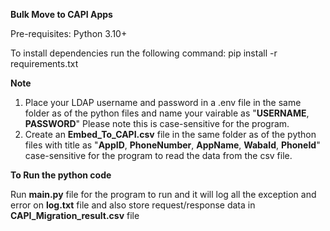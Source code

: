 **Bulk Move to CAPI Apps**

Pre-requisites:
Python 3.10+

To install dependencies run the following command: 
pip install -r requirements.txt

**Note**
1. Place your LDAP username and password in a .env file in the same folder as of the python files and name your vairable as  "**USERNAME**, **PASSWORD**" Please note this is case-sensitive for the program.
2. Create an **Embed_To_CAPI.csv** file in the same folder as of the python files with title as "**AppID**, **PhoneNumber**, **AppName**, **WabaId**, **PhoneId**" case-sensitive for the program to read the data from the csv file.

**To Run the python code**

Run **main.py** file for the program to run and it will log all the exception and error on **log.txt** file and also store request/response data in **CAPI_Migration_result.csv** file
